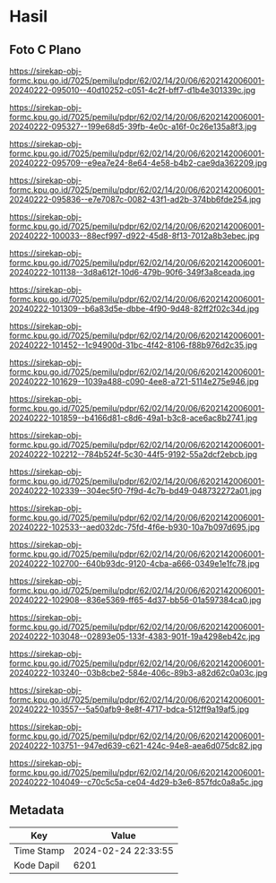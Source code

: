 # Hasil

## Foto C Plano

https://sirekap-obj-formc.kpu.go.id/7025/pemilu/pdpr/62/02/14/20/06/6202142006001-20240222-095010--40d10252-c051-4c2f-bff7-d1b4e301339c.jpg

https://sirekap-obj-formc.kpu.go.id/7025/pemilu/pdpr/62/02/14/20/06/6202142006001-20240222-095327--199e68d5-39fb-4e0c-a16f-0c26e135a8f3.jpg

https://sirekap-obj-formc.kpu.go.id/7025/pemilu/pdpr/62/02/14/20/06/6202142006001-20240222-095709--e9ea7e24-8e64-4e58-b4b2-cae9da362209.jpg

https://sirekap-obj-formc.kpu.go.id/7025/pemilu/pdpr/62/02/14/20/06/6202142006001-20240222-095836--e7e7087c-0082-43f1-ad2b-374bb6fde254.jpg

https://sirekap-obj-formc.kpu.go.id/7025/pemilu/pdpr/62/02/14/20/06/6202142006001-20240222-100033--88ecf997-d922-45d8-8f13-7012a8b3ebec.jpg

https://sirekap-obj-formc.kpu.go.id/7025/pemilu/pdpr/62/02/14/20/06/6202142006001-20240222-101138--3d8a612f-10d6-479b-90f6-349f3a8ceada.jpg

https://sirekap-obj-formc.kpu.go.id/7025/pemilu/pdpr/62/02/14/20/06/6202142006001-20240222-101309--b6a83d5e-dbbe-4f90-9d48-82ff2f02c34d.jpg

https://sirekap-obj-formc.kpu.go.id/7025/pemilu/pdpr/62/02/14/20/06/6202142006001-20240222-101452--1c94900d-31bc-4f42-8106-f88b976d2c35.jpg

https://sirekap-obj-formc.kpu.go.id/7025/pemilu/pdpr/62/02/14/20/06/6202142006001-20240222-101629--1039a488-c090-4ee8-a721-5114e275e946.jpg

https://sirekap-obj-formc.kpu.go.id/7025/pemilu/pdpr/62/02/14/20/06/6202142006001-20240222-101859--b4166d81-c8d6-49a1-b3c8-ace6ac8b2741.jpg

https://sirekap-obj-formc.kpu.go.id/7025/pemilu/pdpr/62/02/14/20/06/6202142006001-20240222-102212--784b524f-5c30-44f5-9192-55a2dcf2ebcb.jpg

https://sirekap-obj-formc.kpu.go.id/7025/pemilu/pdpr/62/02/14/20/06/6202142006001-20240222-102339--304ec5f0-7f9d-4c7b-bd49-048732272a01.jpg

https://sirekap-obj-formc.kpu.go.id/7025/pemilu/pdpr/62/02/14/20/06/6202142006001-20240222-102533--aed032dc-75fd-4f6e-b930-10a7b097d695.jpg

https://sirekap-obj-formc.kpu.go.id/7025/pemilu/pdpr/62/02/14/20/06/6202142006001-20240222-102700--640b93dc-9120-4cba-a666-0349e1e1fc78.jpg

https://sirekap-obj-formc.kpu.go.id/7025/pemilu/pdpr/62/02/14/20/06/6202142006001-20240222-102908--836e5369-ff65-4d37-bb56-01a597384ca0.jpg

https://sirekap-obj-formc.kpu.go.id/7025/pemilu/pdpr/62/02/14/20/06/6202142006001-20240222-103048--02893e05-133f-4383-901f-19a4298eb42c.jpg

https://sirekap-obj-formc.kpu.go.id/7025/pemilu/pdpr/62/02/14/20/06/6202142006001-20240222-103240--03b8cbe2-584e-406c-89b3-a82d62c0a03c.jpg

https://sirekap-obj-formc.kpu.go.id/7025/pemilu/pdpr/62/02/14/20/06/6202142006001-20240222-103557--5a50afb9-8e8f-4717-bdca-512ff9a19af5.jpg

https://sirekap-obj-formc.kpu.go.id/7025/pemilu/pdpr/62/02/14/20/06/6202142006001-20240222-103751--947ed639-c621-424c-94e8-aea6d075dc82.jpg

https://sirekap-obj-formc.kpu.go.id/7025/pemilu/pdpr/62/02/14/20/06/6202142006001-20240222-104049--c70c5c5a-ce04-4d29-b3e6-857fdc0a8a5c.jpg


## Metadata

| Key        | Value               |
| ---------- | ------------------- |
| Time Stamp | 2024-02-24 22:33:55 |
| Kode Dapil | 6201                |



